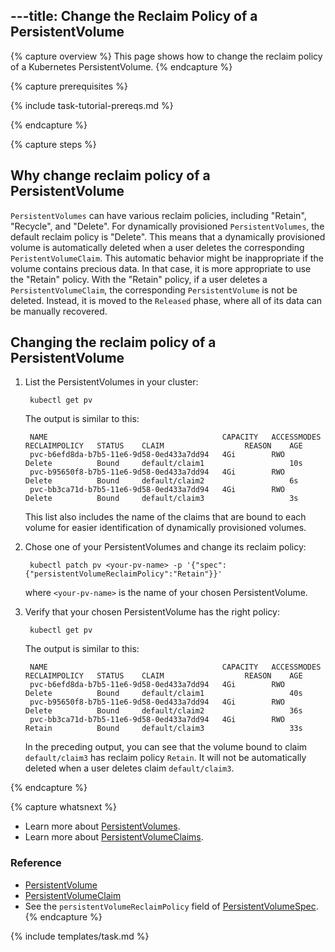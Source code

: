 ---title: Change the Reclaim Policy of a PersistentVolume
---

{% capture overview %}
This page shows how to change the reclaim policy of a Kubernetes
PersistentVolume.
{% endcapture %}

{% capture prerequisites %}

{% include task-tutorial-prereqs.md %}

{% endcapture %}

{% capture steps %}

## Why change reclaim policy of a PersistentVolume

`PersistentVolumes` can have various reclaim policies, including "Retain",
"Recycle", and "Delete". For dynamically provisioned `PersistentVolumes`, 
the default reclaim policy is "Delete". This means that a dynamically provisioned
volume is automatically deleted when a user deletes the corresponding
`PeristentVolumeClaim`. This automatic behavior might be inappropriate if the volume
contains precious data. In that case, it is more appropriate to use the "Retain"
policy. With the "Retain" policy, if a user deletes a `PersistentVolumeClaim`,
the corresponding `PersistentVolume` is not be deleted. Instead, it is moved to the
`Released` phase, where all of its data can be manually recovered.

## Changing the reclaim policy of a PersistentVolume

1. List the PersistentVolumes in your cluster:

        kubectl get pv

    The output is similar to this:

        NAME                                       CAPACITY   ACCESSMODES   RECLAIMPOLICY   STATUS    CLAIM                  REASON    AGE
        pvc-b6efd8da-b7b5-11e6-9d58-0ed433a7dd94   4Gi        RWO           Delete          Bound     default/claim1                   10s
        pvc-b95650f8-b7b5-11e6-9d58-0ed433a7dd94   4Gi        RWO           Delete          Bound     default/claim2                   6s
        pvc-bb3ca71d-b7b5-11e6-9d58-0ed433a7dd94   4Gi        RWO           Delete          Bound     default/claim3                   3s

   This list also includes the name of the claims that are bound to each volume
   for easier identification of dynamically provisioned volumes.

1. Chose one of your PersistentVolumes and change its reclaim policy:

        kubectl patch pv <your-pv-name> -p '{"spec":{"persistentVolumeReclaimPolicy":"Retain"}}'

    where `<your-pv-name>` is the name of your chosen PersistentVolume.

1. Verify that your chosen PersistentVolume has the right policy:

        kubectl get pv

    The output is similar to this:

        NAME                                       CAPACITY   ACCESSMODES   RECLAIMPOLICY   STATUS    CLAIM                  REASON    AGE
        pvc-b6efd8da-b7b5-11e6-9d58-0ed433a7dd94   4Gi        RWO           Delete          Bound     default/claim1                   40s
        pvc-b95650f8-b7b5-11e6-9d58-0ed433a7dd94   4Gi        RWO           Delete          Bound     default/claim2                   36s
        pvc-bb3ca71d-b7b5-11e6-9d58-0ed433a7dd94   4Gi        RWO           Retain          Bound     default/claim3                   33s

    In the preceding output, you can see that the volume bound to claim
    `default/claim3` has reclaim policy `Retain`. It will not be automatically
    deleted when a user deletes claim `default/claim3`.

{% endcapture %}

{% capture whatsnext %}
* Learn more about [PersistentVolumes](/docs/concepts/storage/persistent-volumes/).
* Learn more about [PersistentVolumeClaims](/docs/user-guide/persistent-volumes/#persistentvolumeclaims).

### Reference

* [PersistentVolume](/docs/api-reference/v1.6/#persistentvolume-v1-core)
* [PersistentVolumeClaim](/docs/api-reference/v1.6/#persistentvolumeclaim-v1-core)
* See the `persistentVolumeReclaimPolicy` field of [PersistentVolumeSpec](/docs/api-reference/v1.6/#persistentvolumeclaim-v1-core).
{% endcapture %}

{% include templates/task.md %}
